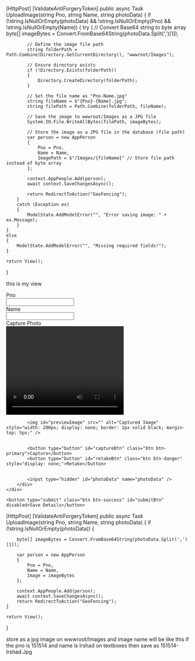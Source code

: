 [HttpPost]
[ValidateAntiForgeryToken]
public async Task<IActionResult> UploadImage(string Pno, string Name, string photoData)
{
    if (!string.IsNullOrEmpty(photoData) && !string.IsNullOrEmpty(Pno) && !string.IsNullOrEmpty(Name))
    {
        try
        {
            // Convert Base64 string to byte array
            byte[] imageBytes = Convert.FromBase64String(photoData.Split(',')[1]);

            // Define the image file path
            string folderPath = Path.Combine(Directory.GetCurrentDirectory(), "wwwroot/Images");

            // Ensure directory exists
            if (!Directory.Exists(folderPath))
            {
                Directory.CreateDirectory(folderPath);
            }

            // Set the file name as "Pno-Name.jpg"
            string fileName = $"{Pno}-{Name}.jpg";
            string filePath = Path.Combine(folderPath, fileName);

            // Save the image to wwwroot/Images as a JPG file
            System.IO.File.WriteAllBytes(filePath, imageBytes);

            // Store the image as a JPG file in the database (file path)
            var person = new AppPerson
            {
                Pno = Pno,
                Name = Name,
                ImagePath = $"/Images/{fileName}" // Store file path instead of byte array
            };

            context.AppPeople.Add(person);
            await context.SaveChangesAsync();

            return RedirectToAction("GeoFencing");
        }
        catch (Exception ex)
        {
            ModelState.AddModelError("", "Error saving image: " + ex.Message);
        }
    }
    else
    {
        ModelState.AddModelError("", "Missing required fields!");
    }

    return View();
}



this is my view 
<form asp-action="UploadImage" method="post">
    <div class="form-group row">
        <div class="col-sm-1">
            <label>Pno</label>
        </div>
        <div class="col-sm-3">
            <input id="Pno" name="Pno" class="form-control" type="number" oninput="javascript: if (this.value.length > this.maxLength) this.value = this.value.slice(0, this.maxLength);" maxlength="6" autocomplete="off" required />
        </div>
        <div class="col-sm-1">
            <label>Name</label>
        </div>
        <div class="col-sm-3">
            <input id="Name" name="Name" class="form-control" required />
        </div>
        <div class="col-sm-1">
            <label>Capture Photo</label>
        </div>
        <div class="col-sm-3">
            <video id="video" width="320" height="240" autoplay playsinline></video>
            <canvas id="canvas" style="display:none;"></canvas>

          
            <img id="previewImage" src="" alt="Captured Image" style="width: 200px; display: none; border: 2px solid black; margin-top: 5px;" />

           
            <button type="button" id="captureBtn" class="btn btn-primary">Capture</button>
            <button type="button" id="retakeBtn" class="btn btn-danger" style="display: none;">Retake</button>

           
            <input type="hidden" id="photoData" name="photoData" />
        </div>
    </div>

    <button type="submit" class="btn btn-success" id="submitBtn" disabled>Save Details</button>
</form>
[HttpPost]
[ValidateAntiForgeryToken]
public async Task<IActionResult> UploadImage(string Pno, string Name, string photoData)
{
    if (!string.IsNullOrEmpty(photoData))
    {
       
        byte[] imageBytes = Convert.FromBase64String(photoData.Split(',')[1]);

        var person = new AppPerson
        {
            Pno = Pno, 
            Name = Name,
            Image = imageBytes 
        };

        context.AppPeople.Add(person);
        await context.SaveChangesAsync();
        return RedirectToAction("GeoFencing");
    }

    return View();
}

store as a jpg image on wwwroot/Images and image name will be like this if the pno is 151514 and name is Irshad on textboxes then save as 151514-Irshad.Jpg
